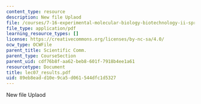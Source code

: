 ```yaml
---
content_type: resource
description: New file Uplaod
file: /courses/7-16-experimental-molecular-biology-biotechnology-ii-spring-2005/89eb8eadd10e9ca5d061544dfc1d5327_lec07_results.pdf
file_type: application/pdf
learning_resource_types: []
license: https://creativecommons.org/licenses/by-nc-sa/4.0/
ocw_type: OCWFile
parent_title: Scientific Comm.
parent_type: CourseSection
parent_uid: cdf76b8f-aa62-beb8-601f-7918b4ee1a61
resourcetype: Document
title: lec07_results.pdf
uid: 89eb8ead-d10e-9ca5-d061-544dfc1d5327
---
```

New file Uplaod